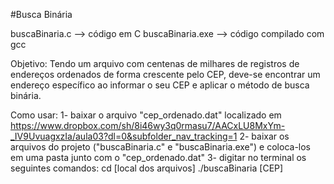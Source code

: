 #Busca Binária

buscaBinaria.c --> código em C
buscaBinaria.exe --> código compilado com gcc

Objetivo:
Tendo um arquivo com centenas de milhares de registros de endereços ordenados de forma crescente pelo CEP,
deve-se encontrar um endereço específico ao informar o seu CEP e aplicar o método de busca binária.


Como usar:
1- baixar o arquivo "cep_ordenado.dat" localizado em https://www.dropbox.com/sh/8i46wy3q0rmasu7/AACxLU8MxYm-_IV9UvuagxzIa/aula03?dl=0&subfolder_nav_tracking=1
2- baixar os arquivos do projeto ("buscaBinaria.c" e "buscaBinaria.exe") e coloca-los em uma pasta junto com o "cep_ordenado.dat"
3- digitar no terminal os seguintes comandos:
cd [local dos arquivos]
./buscaBinaria [CEP]
